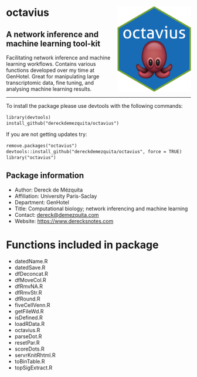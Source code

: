 # octavius <img src="./images/octavius-logo.png" width="200" align="right">

## A network inference and machine learning tool-kit

Facilitating network inference and machine learning workflows. Contains various functions developed over my time at GenHotel. Great for manipulating large transcriptomic data, fine tuning, and analysing machine learning results.

___

To install the package please use devtools with the following commands:

```
library(devtools)
install_github("dereckdemezquita/octavius")
```

If you are not getting updates try:

```
remove.packages("octavius")
devtools::install_github("dereckdemezquita/octavius", force = TRUE)
library("octavius")
```

## Package information

* Author: Dereck de Mézquita
* Affiliation: University Paris-Saclay
* Department: GenHotel
* Title: Computational biology; network inferencing and machine learning
* Contact: <dereck@demezquita.com>
* Website: <https://www.derecksnotes.com>


# Functions included in package

* datedName.R
* datedSave.R
* dfDeconcat.R
* dfMoveCol.R
* dfRmvNA.R
* dfRmvStr.R
* dfRound.R
* fiveCellVenn.R
* getFileWd.R
* isDefined.R
* loadRData.R
* octavius.R
* parseDot.R
* resetPar.R
* scoreDots.R
* servrKnitRhtml.R
* toBinTable.R
* topSigExtract.R
